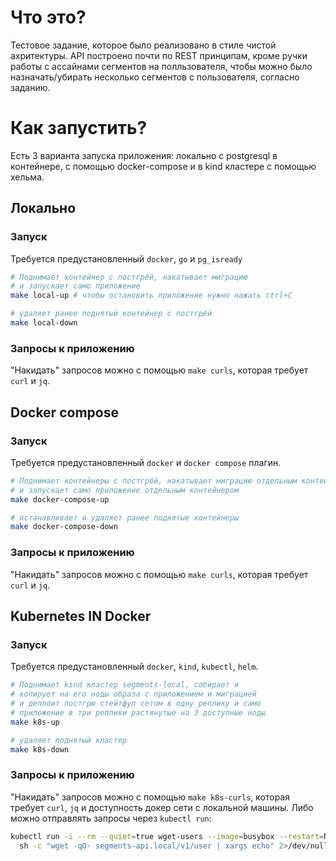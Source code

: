 # Что это?

Тестовое задание, которое было реализовано в стиле чистой ахритектуры. API построено почти по REST принципам, кроме ручки работы с ассайнами сегментов на полльзователя, чтобы можно было назначать/убирать несколько сегментов с пользователя, согласно заданию.

# Как запустить?
Есть 3 варианта запуска приложения: локально с postgresql в контейнере, с помощью docker-compose и в kind кластере с помощью хельма.

## Локально
### Запуск
Требуется предустановленный `docker`, `go` и `pg_isready`
``` bash
# Поднимает контейнер с постгрёй, накатывает миграцию 
# и запускает само приложение
make local-up # чтобы остановить приложение нужно нажать ctrl+C

# удаляет ранее поднятый контейнер с постгрёй
make local-down
```

### Запросы к приложению
"Накидать" запросов можно с помощью `make curls`, которая требует `curl` и `jq`.

## Docker compose
### Запуск
Требуется предустановленный `docker` и `docker compose` плагин.
``` bash
# Поднимает контейнеры с постгрёй, накатывает миграцию отдельным контейнером 
# и запускает само приложение отдельным контейнером
make docker-compose-up 

# останавливает и удаляет ранее поднятые контейнеры
make docker-compose-down
```

### Запросы к приложению
"Накидать" запросов можно с помощью `make curls`, которая требует `curl` и `jq`.

## Kubernetes IN Docker
### Запуск
Требуется предустановленный `docker`, `kind`, `kubectl`, `helm`.
``` bash
# Поднимает kind кластер segments-local, собирает и
# копирует на его ноды образа с приложением и миграцией
# и деплоит постгрю стейтфул сетом в одну реплику и само 
# приложение в три реплики растянутые на 3 доступные ноды
make k8s-up 

# удаляет поднятый кластер
make k8s-down
```

### Запросы к приложению
"Накидать" запросов можно с помощью `make k8s-curls`, которая требует `curl`, `jq` и доступность докер сети с локальной машины.
Либо можно отправлять запросы через `kubectl run`:
```bash
kubectl run -i --rm --quiet=true wget-users --image=busybox --restart=Never -- \
  sh -c "wget -qO- segments-api.local/v1/user | xargs echo" 2>/dev/null # подавляем варнинг, что не аттачим контейнер к поду
```
